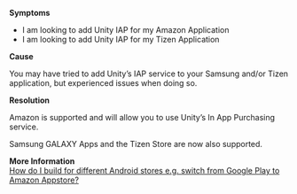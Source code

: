 
        

**Symptoms** 

*   I am looking to add Unity IAP for my Amazon Application
*   I am looking to add Unity IAP for my Tizen Application

**Cause** 

You may have tried to add Unity’s IAP service to your Samsung and/or Tizen application, but experienced issues when doing so.

**Resolution** 

Amazon is supported and will allow you to use Unity’s In App Purchasing service.

Samsung GALAXY Apps and the Tizen Store are now also supported.

**More Information**   
[How do I build for different Android stores e.g. switch from Google Play to Amazon Appstore?](https://support.unity3d.com/hc/en-us/articles/213564363-How-do-I-build-for-different-Android-stores-)

      